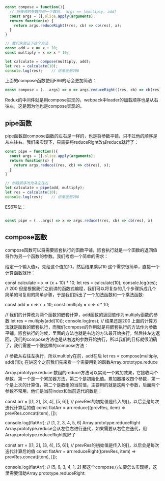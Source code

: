 ```js
const compose = function(){
  // 将接收的参数存到一个数组， args == [multiply, add]
  const args = [].slice.apply(arguments);
  return function(x) {
    return args.reduceRight((res, cb) => cb(res), x);
  }
}

// 我们来验证下这个方法
const add = x => x + 10;
const multiply = x => x * 10;

let calculate = compose(multiply, add);
let res = calculate(10);
console.log(res);    // 结果还是200

```

上面的compose函数使用ES6的话会更加简洁：
```js
const compose = (...args) => x => args.reduceRight((res, cb) => cb(res), x);
```

Redux的中间件就是用compose实现的，webpack中loader的加载顺序也是从右往左，这是因为他也是compose实现的。

## pipe函数
pipe函数跟compose函数的左右是一样的，也是将参数平铺，只不过他的顺序是从左往右。我们来实现下，只需要将reduceRight改成reduce就行了：
```js
const pipe = function(){
  const args = [].slice.apply(arguments);
  return function(x) {
    return args.reduce((res, cb) => cb(res), x);
  }
}

// 参数顺序改为从左往右
let calculate = pipe(add, multiply);
let res = calculate(10);
console.log(res);    // 结果还是200

```
ES6写法：
```js

const pipe = (...args) => x => args.reduce((res, cb) => cb(res), x)

```












## compose函数
compose函数可以将需要嵌套执行的函数平铺，嵌套执行就是一个函数的返回值将作为另一个函数的参数。我们考虑一个简单的需求：

给定一个输入值x，先给这个值加10，然后结果乘以10
这个需求很简单，直接一个计算函数就行：

const calculate = x => (x + 10) * 10;
let res = calculate(10);
console.log(res);    // 200
但是根据我们之前讲的函数式编程，我们可以将复杂的几个步骤拆成几个简单的可复用的简单步骤，于是我们拆出了一个加法函数和一个乘法函数:

const add = x => x + 10;
const multiply = x => x * 10;

// 我们的计算改为两个函数的嵌套计算，add函数的返回值作为multiply函数的参数
let res = multiply(add(10));
console.log(res);    // 结果还是200
上面的计算方法就是函数的嵌套执行，而我们compose的作用就是将嵌套执行的方法作为参数平铺，嵌套执行的时候，里面的方法也就是右边的方法最开始执行，然后往左边返回，我们的compose方法也是从右边的参数开始执行，所以我们的目标就很明确了，我们需要一个像这样的compose方法：

// 参数从右往左执行，所以multiply在前，add在后
let res = compose(multiply, add)(10);
在讲这个之前我们先来看一个需要用到的函数Array.prototype.reduce

Array.prototype.reduce
数组的reduce方法可以实现一个累加效果，它接收两个参数，第一个是一个累加器方法，第二个是初始化值。累加器接收四个参数，第一个是上次的计算值，第二个是数组的当前值，主要用的就是这两个参数，后面两个参数不常用，他们是当前index和当前迭代的数组：

const arr = [[1, 2], [3, 4], [5, 6]];
// prevRes的初始值是传入的[]，以后会是每次迭代计算后的值
const flatArr = arr.reduce((prevRes, item) => prevRes.concat(item), []);

console.log(flatArr); // [1, 2, 3, 4, 5, 6]
Array.prototype.reduceRight
Array.prototype.reduce会从左往右进行迭代，如果需要从右往左迭代，用Array.prototype.reduceRight就好了

const arr = [[1, 2], [3, 4], [5, 6]];
// prevRes的初始值是传入的[]，以后会是每次迭代计算后的值
const flatArr = arr.reduceRight((prevRes, item) => prevRes.concat(item), []);

console.log(flatArr); // [5, 6, 3, 4, 1, 2]
那这个compose方法要怎么实现呢，这里需要借助Array.prototype.reduceRight:
